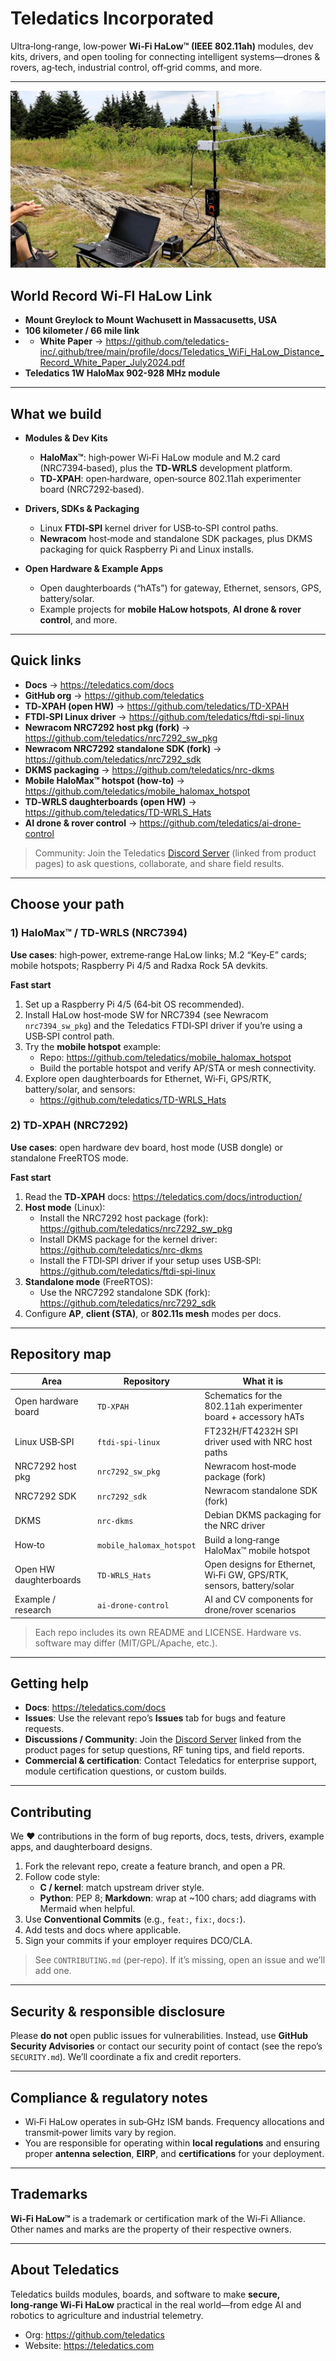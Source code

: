 # Teledatics Incorporated

Ultra‑long‑range, low‑power **Wi‑Fi HaLow™ (IEEE 802.11ah)** modules, dev kits, drivers, and open tooling for connecting intelligent systems—drones & rovers, ag‑tech, industrial control, off‑grid comms, and more.

---
![World Record Link](profile/images/WiFi_Halow_Record_2024_Mount_Greylock_Peak.jpg)

## World Record Wi-FI HaLow Link
- **Mount Greylock to Mount Wachusett in Massacusetts, USA**
- **106 kilometer / 66 mile link**
- - **White Paper** → https://github.com/teledatics-inc/.github/tree/main/profile/docs/Teledatics_WiFi_HaLow_Distance_Record_White_Paper_July2024.pdf
-  **Teledatics 1W HaloMax 902-928 MHz module**

---

## What we build

- **Modules & Dev Kits**
  - **HaloMax™**: high‑power Wi‑Fi HaLow module and M.2 card (NRC7394‑based), plus the **TD‑WRLS** development platform.
  - **TD‑XPAH**: open‑hardware, open‑source 802.11ah experimenter board (NRC7292‑based).

- **Drivers, SDKs & Packaging**
  - Linux **FTDI‑SPI** kernel driver for USB‑to‑SPI control paths.
  - **Newracom** host‑mode and standalone SDK packages, plus DKMS packaging for quick Raspberry Pi and Linux installs.

- **Open Hardware & Example Apps**
  - Open daughterboards (“hATs”) for gateway, Ethernet, sensors, GPS, battery/solar.
  - Example projects for **mobile HaLow hotspots**, **AI drone & rover control**, and more.

---

## Quick links

- **Docs** → https://teledatics.com/docs  
- **GitHub org** → https://github.com/teledatics  
- **TD‑XPAH (open HW)** → https://github.com/teledatics/TD-XPAH  
- **FTDI‑SPI Linux driver** → https://github.com/teledatics/ftdi-spi-linux  
- **Newracom NRC7292 host pkg (fork)** → https://github.com/teledatics/nrc7292_sw_pkg  
- **Newracom NRC7292 standalone SDK (fork)** → https://github.com/teledatics/nrc7292_sdk  
- **DKMS packaging** → https://github.com/teledatics/nrc-dkms  
- **Mobile HaloMax™ hotspot (how‑to)** → https://github.com/teledatics/mobile_halomax_hotspot  
- **TD‑WRLS daughterboards (open HW)** → https://github.com/teledatics/TD-WRLS_Hats  
- **AI drone & rover control** → https://github.com/teledatics/ai-drone-control  

> Community: Join the Teledatics [Discord Server](https://discord.gg/WpguKNMR7H) (linked from product pages) to ask questions, collaborate, and share field results.

---

## Choose your path

### 1) HaloMax™ / TD‑WRLS (NRC7394)

**Use cases**: high‑power, extreme‑range HaLow links; M.2 “Key‑E” cards; mobile hotspots; Raspberry Pi 4/5 and Radxa Rock 5A devkits.

**Fast start**
1. Set up a Raspberry Pi 4/5 (64‑bit OS recommended).
2. Install HaLow host‑mode SW for NRC7394 (see Newracom `nrc7394_sw_pkg`) and the Teledatics FTDI‑SPI driver if you’re using a USB‑SPI control path.
3. Try the **mobile hotspot** example:
   - Repo: https://github.com/teledatics/mobile_halomax_hotspot  
   - Build the portable hotspot and verify AP/STA or mesh connectivity.
4. Explore open daughterboards for Ethernet, Wi‑Fi, GPS/RTK, battery/solar, and sensors:
   - https://github.com/teledatics/TD-WRLS_Hats

### 2) TD‑XPAH (NRC7292)

**Use cases**: open hardware dev board, host mode (USB dongle) or standalone FreeRTOS mode.

**Fast start**
1. Read the **TD‑XPAH** docs: https://teledatics.com/docs/introduction/
2. **Host mode** (Linux):
   - Install the NRC7292 host package (fork): https://github.com/teledatics/nrc7292_sw_pkg
   - Install DKMS package for the kernel driver: https://github.com/teledatics/nrc-dkms
   - Install the FTDI‑SPI driver if your setup uses USB‑SPI: https://github.com/teledatics/ftdi-spi-linux
3. **Standalone mode** (FreeRTOS):
   - Use the NRC7292 standalone SDK (fork): https://github.com/teledatics/nrc7292_sdk
4. Configure **AP**, **client (STA)**, or **802.11s mesh** modes per docs.

---

## Repository map

| Area | Repository | What it is |
|---|---|---|
| Open hardware board | `TD-XPAH` | Schematics for the 802.11ah experimenter board + accessory hATs |
| Linux USB‑SPI | `ftdi-spi-linux` | FT232H/FT4232H SPI driver used with NRC host paths |
| NRC7292 host pkg | `nrc7292_sw_pkg` | Newracom host‑mode package (fork) |
| NRC7292 SDK | `nrc7292_sdk` | Newracom standalone SDK (fork) |
| DKMS | `nrc-dkms` | Debian DKMS packaging for the NRC driver |
| How‑to | `mobile_halomax_hotspot` | Build a long‑range HaloMax™ mobile hotspot |
| Open HW daughterboards | `TD-WRLS_Hats` | Open designs for Ethernet, Wi‑Fi GW, GPS/RTK, sensors, battery/solar |
| Example / research | `ai-drone-control` | AI and CV components for drone/rover scenarios |

> Each repo includes its own README and LICENSE. Hardware vs. software may differ (MIT/GPL/Apache, etc.).

---

## Getting help

- **Docs**: https://teledatics.com/docs  
- **Issues**: Use the relevant repo’s **Issues** tab for bugs and feature requests.  
- **Discussions / Community**: Join the [Discord Server](https://discord.gg/WpguKNMR7H) linked from the product pages for setup questions, RF tuning tips, and field reports.  
- **Commercial & certification**: Contact Teledatics for enterprise support, module certification questions, or custom builds.

---

## Contributing

We ❤ contributions in the form of bug reports, docs, tests, drivers, example apps, and daughterboard designs.

1. Fork the relevant repo, create a feature branch, and open a PR.
2. Follow code style:
   - **C / kernel**: match upstream driver style.
   - **Python**: PEP 8; **Markdown**: wrap at ~100 chars; add diagrams with Mermaid when helpful.
3. Use **Conventional Commits** (e.g., `feat:`, `fix:`, `docs:`).
4. Add tests and docs where applicable.
5. Sign your commits if your employer requires DCO/CLA.

> See `CONTRIBUTING.md` (per‑repo). If it’s missing, open an issue and we’ll add one.

---

## Security & responsible disclosure

Please **do not** open public issues for vulnerabilities. Instead, use **GitHub Security Advisories** or contact our security point of contact (see the repo’s `SECURITY.md`). We’ll coordinate a fix and credit reporters.

---

## Compliance & regulatory notes

- Wi‑Fi HaLow operates in sub‑GHz ISM bands. Frequency allocations and transmit‑power limits vary by region.  
- You are responsible for operating within **local regulations** and ensuring proper **antenna selection**, **EIRP**, and **certifications** for your deployment.

---

## Trademarks

**Wi‑Fi HaLow™** is a trademark or certification mark of the Wi‑Fi Alliance. Other names and marks are the property of their respective owners.

---

## About Teledatics

Teledatics builds modules, boards, and software to make **secure, long‑range Wi‑Fi HaLow** practical in the real world—from edge AI and robotics to agriculture and industrial telemetry.

- Org: https://github.com/teledatics  
- Website: https://teledatics.com
